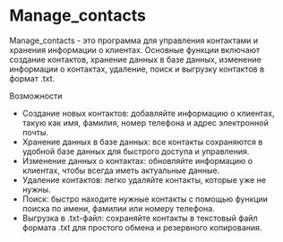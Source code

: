 # Manage_contacts
Manage_contacts - это программа для управления контактами и хранения информации о клиентах. Основные функции включают создание контактов, хранение данных в базе данных, изменение информации о контактах, удаление, поиск и выгрузку контактов в формат .txt.

Возможности
- Создание новых контактов: добавляйте информацию о клиентах, такую как имя, фамилия, номер телефона и адрес электронной почты.
- Хранение данных в базе данных: все контакты сохраняются в удобной базе данных для быстрого доступа и управления.
- Изменение данных о контактах: обновляйте информацию о клиентах, чтобы всегда иметь актуальные данные.
- Удаление контактов: легко удаляйте контакты, которые уже не нужны.
- Поиск: быстро находите нужные контакты с помощью функции поиска по имени, фамилии или номеру телефона.
- Выгрузка в .txt-файл: сохраняйте контакты в текстовый файл формата .txt для простого обмена и резервного копирования.
